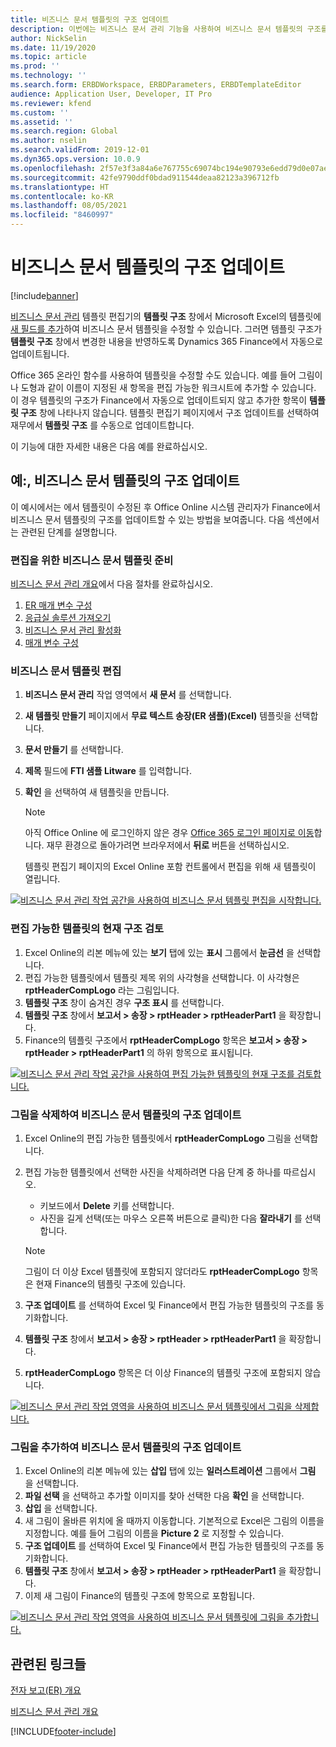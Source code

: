 ```yaml
---
title: 비즈니스 문서 템플릿의 구조 업데이트
description: 이번에는 비즈니스 문서 관리 기능을 사용하여 비즈니스 문서 템플릿의 구조를 업데이트하는 방법에 대해 설명합니다.
author: NickSelin
ms.date: 11/19/2020
ms.topic: article
ms.prod: ''
ms.technology: ''
ms.search.form: ERBDWorkspace, ERBDParameters, ERBDTemplateEditor
audience: Application User, Developer, IT Pro
ms.reviewer: kfend
ms.custom: ''
ms.assetid: ''
ms.search.region: Global
ms.author: nselin
ms.search.validFrom: 2019-12-01
ms.dyn365.ops.version: 10.0.9
ms.openlocfilehash: 2f57e3f3a84a6e767755c69074bc194e90793e6edd79d0e07ae7449d45ec7539
ms.sourcegitcommit: 42fe9790ddf0bdad911544deaa82123a396712fb
ms.translationtype: HT
ms.contentlocale: ko-KR
ms.lasthandoff: 08/05/2021
ms.locfileid: "8460997"
---
```

# <a name="update-the-structure-of-a-business-document-template"></a>비즈니스 문서 템플릿의 구조 업데이트 

[!include[banner](../includes/banner.md)]

[비즈니스 문서 관리](er-business-document-management.md) 템플릿 편집기의 **템플릿 구조** 창에서 Microsoft Excel의 템플릿에 [새 필드를 추가](er-bdm-add-field-to-excel-template.md)하여 비즈니스 문서 템플릿을 수정할 수 있습니다. 그러면 템플릿 구조가 **템플릿 구조** 창에서 변경한 내용을 반영하도록 Dynamics 365 Finance에서 자동으로 업데이트됩니다.

Office 365 온라인 함수를 사용하여 템플릿을 수정할 수도 있습니다. 예를 들어 그림이나 도형과 같이 이름이 지정된 새 항목을 편집 가능한 워크시트에 추가할 수 있습니다. 이 경우 템플릿의 구조가 Finance에서 자동으로 업데이트되지 않고 추가한 항목이 **템플릿 구조** 창에 나타나지 않습니다. 템플릿 편집기 페이지에서 구조 업데이트를 선택하여 재무에서 **템플릿 구조** 를 수동으로 업데이트합니다.

이 기능에 대한 자세한 내용은 다음 예를 완료하십시오.

## <a name="example-update-the-structure-of-a-business-document-template"></a>예:, 비즈니스 문서 템플릿의 구조 업데이트

이 예시에서는 에서 템플릿이 수정된 후 Office Online 시스템 관리자가 Finance에서 비즈니스 문서 템플릿의 구조를 업데이트할 수 있는 방법을 보여줍니다. 다음 섹션에서는 관련된 단계를 설명합니다.

### <a name="prepare-a-business-document-template-for-editing"></a>편집을 위한 비즈니스 문서 템플릿 준비

[비즈니스 문서 관리 개요](er-business-document-management.md)에서 다음 절차를 완료하십시오.

1. [ER 매개 변수 구성](er-business-document-management.md#configure-er-parameters)
2. [응급실 솔루션 가져오기](er-business-document-management.md#import-er-solutions)
3. [비즈니스 문서 관리 활성화](er-business-document-management.md#enable-business-document-management)
4. [매개 변수 구성](er-business-document-management.md#configure-parameters)

### <a name="edit-a-business-document-template"></a>비즈니스 문서 템플릿 편집

1. **비즈니스 문서 관리** 작업 영역에서 **새 문서** 를 선택합니다.
2. **새 템플릿 만들기** 페이지에서 **무료 텍스트 송장(ER 샘플)(Excel)** 템플릿을 선택합니다.
3. **문서 만들기** 를 선택합니다.
4. **제목** 필드에 **FTI 샘플 Litware** 를 입력합니다.
5. **확인** 을 선택하여 새 템플릿을 만듭니다.

    > [!NOTE]
    > 아직 Office Online 에 로그인하지 않은 경우 [Office 365 로그인 페이지로 이동](er-business-document-management.md#frequently-asked-questions)합니다. 재무 환경으로 돌아가려면 브라우저에서 **뒤로** 버튼을 선택하십시오.

    템플릿 편집기 페이지의 Excel Online 포함 컨트롤에서 편집을 위해 새 템플릿이 열립니다.

[![비즈니스 문서 관리 작업 공간을 사용하여 비즈니스 문서 템플릿 편집을 시작합니다.](./media/er-bdm-update-structure1.gif)](./media/er-bdm-update-structure1.gif)

### <a name="review-the-current-structure-of-the-editable-template"></a>편집 가능한 템플릿의 현재 구조 검토

1. Excel Online의 리본 메뉴에 있는 **보기** 탭에 있는 **표시** 그룹에서 **눈금선** 을 선택합니다.
2. 편집 가능한 템플릿에서 템플릿 제목 위의 사각형을 선택합니다. 이 사각형은 **rptHeaderCompLogo** 라는 그림입니다.
3. **템플릿 구조** 창이 숨겨진 경우 **구조 표시** 를 선택합니다.
4. **템플릿 구조** 창에서 **보고서 \> 송장 \> rptHeader \> rptHeaderPart1** 을 확장합니다.
5. Finance의 템플릿 구조에서 **rptHeaderCompLogo** 항목은 **보고서 \> 송장 \> rptHeader \> rptHeaderPart1** 의 하위 항목으로 표시됩니다.

[![비즈니스 문서 관리 작업 공간을 사용하여 편집 가능한 템플릿의 현재 구조를 검토합니다.](./media/er-bdm-update-structure2.gif)](./media/er-bdm-update-structure2.gif)

### <a name="update-the-structure-of-a-business-document-template-by-deleting-a-picture"></a>그림을 삭제하여 비즈니스 문서 템플릿의 구조 업데이트

1. Excel Online의 편집 가능한 템플릿에서 **rptHeaderCompLogo** 그림을 선택합니다.
2. 편집 가능한 템플릿에서 선택한 사진을 삭제하려면 다음 단계 중 하나를 따르십시오.

    - 키보드에서 **Delete** 키를 선택합니다.
    - 사진을 길게 선택(또는 마우스 오른쪽 버튼으로 클릭)한 다음 **잘라내기** 를 선택합니다.

    > [!NOTE]
    > 그림이 더 이상 Excel 템플릿에 포함되지 않더라도 **rptHeaderCompLogo** 항목은 현재 Finance의 템플릿 구조에 있습니다.

3. **구조 업데이트** 를 선택하여 Excel 및 Finance에서 편집 가능한 템플릿의 구조를 동기화합니다.
4. **템플릿 구조** 창에서 **보고서 \> 송장 \> rptHeader \> rptHeaderPart1** 을 확장합니다.
5. **rptHeaderCompLogo** 항목은 더 이상 Finance의 템플릿 구조에 포함되지 않습니다.

[![비즈니스 문서 관리 작업 영역을 사용하여 비즈니스 문서 템플릿에서 그림을 삭제합니다.](./media/er-bdm-update-structure3.gif)](./media/er-bdm-update-structure3.gif)

### <a name="update-the-structure-of-a-business-document-template-by-adding-a-picture"></a>그림을 추가하여 비즈니스 문서 템플릿의 구조 업데이트

1. Excel Online의 리본 메뉴에 있는 **삽입** 탭에 있는 **일러스트레이션** 그룹에서 **그림** 을 선택합니다.
2. **파일 선택** 을 선택하고 추가할 이미지를 찾아 선택한 다음 **확인** 을 선택합니다.
3. **삽입** 을 선택합니다.
4. 새 그림이 올바른 위치에 올 때까지 이동합니다. 기본적으로 Excel은 그림의 이름을 지정합니다. 예를 들어 그림의 이름을 **Picture 2** 로 지정할 수 있습니다.
5. **구조 업데이트** 를 선택하여 Excel 및 Finance에서 편집 가능한 템플릿의 구조를 동기화합니다.
6. **템플릿 구조** 창에서 **보고서 \> 송장 \> rptHeader \> rptHeaderPart1** 을 확장합니다.
7. 이제 새 그림이 Finance의 템플릿 구조에 항목으로 포함됩니다.

[![비즈니스 문서 관리 작업 영역을 사용하여 비즈니스 문서 템플릿에 그림을 추가합니다.](./media/er-bdm-update-structure4.gif)](./media/er-bdm-update-structure4.gif)

## <a name="related-links"></a>관련된 링크들

[전자 보고(ER) 개요](general-electronic-reporting.md)

[비즈니스 문서 관리 개요](er-business-document-management.md)


[!INCLUDE[footer-include](../../../includes/footer-banner.md)]